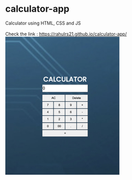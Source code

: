 # calculator-app
Calculator using HTML, CSS and JS <br> <br>
Check the link : https://rahulrs21.github.io/calculator-app/
![Calculator-app!](https://raw.githubusercontent.com/rahulrs21/calculator-app/main/Calculator-app.jpg)
